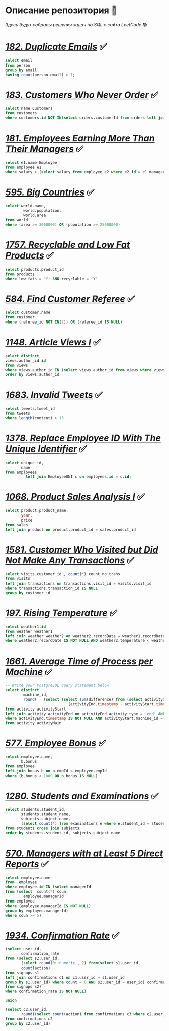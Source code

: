 # Описание репозитория :book:
*Здесь будут собраны решения задач по SQL с сайта LeetCode* :books:  

# [*182. Duplicate Emails*](https://leetcode.com/problems/duplicate-emails/description/) :white_check_mark:
```sql
select email
from person
group by email
having count(person.email) > 1;
```

# [*183. Customers Who Never Order*](https://leetcode.com/problems/customers-who-never-order/description/) :white_check_mark:
```sql
select name Customers
from customers
where customers.id NOT IN(select orders.customerId from orders left join customers c on c.id = orders.customerId where orders.customerId IS NOT NULL group by orders.customerId);
```

# [*181. Employees Earning More Than Their Managers*](https://leetcode.com/problems/employees-earning-more-than-their-managers/description/) :white_check_mark:
```sql
select e1.name Employee
from employee e1
where salary > (select salary from employee e2 where e2.id = e1.managerId)
```

# [*595. Big Countries*](https://leetcode.com/problems/big-countries/description/) :white_check_mark:
```sql
select world.name,
        world.population,
        world.area
from world
where (area >= 3000000) OR (population >= 25000000)
```
# [*1757. Recyclable and Low Fat Products*](https://leetcode.com/problems/recyclable-and-low-fat-products/description/) :white_check_mark:
```sql
select products.product_id
from products
where low_fats = 'Y' AND recyclable = 'Y'
```

# [*584. Find Customer Referee*](https://leetcode.com/problems/find-customer-referee/description/) :white_check_mark:
```sql
select customer.name
from customer
where (referee_id NOT IN(2)) OR (referee_id IS NULL)
```

# [*1148. Article Views I*](https://leetcode.com/problems/article-views-i/description/) :white_check_mark:
```sql
select distinct 
views.author_id id
from views
where views.author_id IN (select views.author_id from views where views.author_id = views.viewer_id)
order by views.author_id
```

# [*1683. Invalid Tweets*](https://leetcode.com/problems/invalid-tweets/description/) :white_check_mark:
```sql
select tweets.tweet_id
from tweets
where length(content) > 15
```

# [*1378. Replace Employee ID With The Unique Identifier*](https://leetcode.com/problems/replace-employee-id-with-the-unique-identifier/description/) :white_check_mark:
```sql
select unique_id,
       name
from employees
         left join EmployeeUNI c on employees.id = c.id;
```

# [*1068. Product Sales Analysis I*](https://leetcode.com/problems/product-sales-analysis-i/description/) :white_check_mark:
```sql
select product.product_name,
       year,
       price
from sales
left join product on product.product_id = sales.product_id
```

# [*1581. Customer Who Visited but Did Not Make Any Transactions*](https://leetcode.com/problems/customer-who-visited-but-did-not-make-any-transactions/description/) :white_check_mark:
```sql
select visits.customer_id , count(*) count_no_trans
from visits
left join transactions on transactions.visit_id = visits.visit_id
where transactions.transaction_id IS NULL
group by customer_id
```
# [*197. Rising Temperature*](https://leetcode.com/problems/rising-temperature/description/) :white_check_mark: 
```sql
select weather1.id
from weather weather1 
left join weather weather2 on weather2.recordDate = weather1.recordDate - Interval '1 days' 
where weather2.recordDate IS NOT NULL AND weather2.temperature < weather1.temperature
```

# [*1661. Average Time of Process per Machine*](https://leetcode.com/problems/average-time-of-process-per-machine/description/) :white_check_mark:
```sql
-- Write your PostgreSQL query statement below
select distinct 
        machine_id,
        round(   (select (select sum(difference) from (select activityStart.machine_id,
                            (activityEnd.timestamp - activityStart.timestamp)::numeric difference         
from activity activityStart
left join activity activityEnd on activityEnd.activity_type = 'end' AND activityStart.activity_type = 'start' AND (activityStart.process_id = activityEnd.process_id) AND (activityStart.machine_id = activityEnd.machine_id)
where activityEnd.timestamp IS NOT NULL AND activityStart.machine_id = activiyMain.machine_id) t) / (select count(distinct process_id) from activity)) ,3)processing_time
from activity activiyMain
```

# [*577. Employee Bonus*](https://leetcode.com/problems/employee-bonus/description/) :white_check_mark:
```sql
select employee.name,
       b.bonus
from employee
left join bonus b on b.empId = employee.empId
where (b.bonus < 1000 OR b.bonus IS NULL)
```

# [*1280. Students and Examinations*](https://leetcode.com/problems/students-and-examinations/description/) :white_check_mark:
```sql
select students.student_id,
       students.student_name,
       subjects.subject_name,
       (select count(*) from examinations e where e.student_id = students.student_id and e.subject_name = subjects.subject_name) attended_exams
from students cross join subjects
order by students.student_id, subjects.subject_name
```

# [*570. Managers with at Least 5 Direct Reports*](https://leetcode.com/problems/managers-with-at-least-5-direct-reports/description/) :white_check_mark:
```sql
select employee.name
from  employee
where employee.id IN (select managerId
from (select  count(*) coun,
        employee.managerId
from employee
where (employee.managerId IS NOT NULL)
group by employee.managerId)
where coun >= 5)
```

# [*1934. Confirmation Rate*](https://leetcode.com/problems/confirmation-rate/description/) :white_check_mark:
```sql
(select user_id,
       confirmation_rate
from (select s2.user_id,
       (select round(0::numeric , 2) from(select s1.user_id,
       count(action)
from signups s1
left join confirmations c1 on c1.user_id = s1.user_id
group by s1.user_id) where count = 0 AND s2.user_id = user_id) confirmation_rate
from signups s2)
where confirmation_rate IS NOT NULL)

union

(select c2.user_id,
       round((select count(action) from confirmations c3 where c2.user_id = c3.user_id AND c3.action = 'confirmed')::numeric / (select count(action) from confirmations c4 where c4.user_id = c2.user_id) ::numeric , 2) confirmation_rate
from confirmations c2
group by c2.user_id)
```







